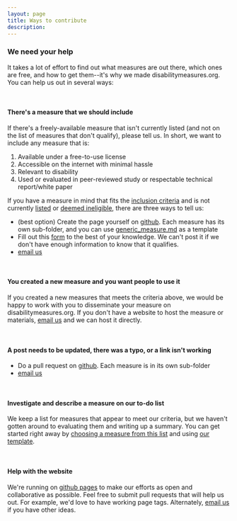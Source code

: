 ```yaml
---
layout: page
title: Ways to contribute
description:
---
```


### We need your help
It takes a lot of effort to find out what measures are out there, which ones are free, and how to get them--it's why we made disabilitymeasures.org.  You can help us out in several ways:

<br>

#### There's a measure that we should include
If there's a freely-available measure that isn't currently listed (and not on the list of measures that don't qualify), please tell us.  In short, we want to include any measure that is:  
  1.  Available under a free-to-use license  
  2.  Accessible on the internet with minimal hassle  
  3.  Relevant to disability   
  4.  Used or evaluated in peer-reviewed study or respectable technical report/white paper  

If you have a measure in mind that fits the [inclusion criteria](https://mjmaenner.github.io/disabilitymeasures/criteria) and is not currently [listed](https://mjmaenner.github.io/disabilitymeasures/measures) or [deemed ineligible](https://mjmaenner.github.io/disabilitymeasures/pages/donotqualify.html), there are three ways to tell us:  
*  (best option) Create the page yourself on [github](https://github.com/mjmaenner/disabilitymeasures). Each measure has its own sub-folder, and you can use [generic_measure.md](https://github.com/mjmaenner/disabilitymeasures/blob/gh-pages/pages/generic_measure.md) as a template 
*  Fill out this [form](https://docs.google.com/forms/d/1t1tDr09eW1zcmMjHf5aa6-RcL7hlP4a2kAlKh82ZnA8/viewform) to the best of your knowledge. We can't post it if we don't have enough information to know that it qualifies.
*  [email us](https://mjmaenner.github.io/disabilitymeasures/contact)

<br>

#### You created a new measure and you want people to use it  
If you created a new measures that meets the criteria above, we would be happy to work with you to disseminate your measure on disabilitymeasures.org. If you don't have a website to host the measure or materials, [email us](https://mjmaenner.github.io/disabilitymeasures/contact) and we can host it directly.

<br>

#### A post needs to be updated, there was a typo, or a link isn't working
*  Do a pull request on [github](https://github.com/mjmaenner/disabilitymeasures). Each measure is in its own sub-folder
*  [email us](https://mjmaenner.github.io/disabilitymeasures/contact)

<br>

#### Investigate and describe a measure on our to-do list
We keep a list for measures that appear to meet our criteria, but we haven't gotten around to evaluating them and writing up a summary.  You can get started right away by [choosing a measure from this list](https://mjmaenner.github.io/disabilitymeasures/pages/measurestoadd.html) and using [our template](https://github.com/mjmaenner/disabilitymeasures/blob/gh-pages/pages/generic_measure.md).

<br>

#### Help with the website
We're running on [github pages](pages.github.com) to make our efforts as open and collaborative as possible. Feel free to submit pull requests that will help us out.  For example, we'd love to have working page tags. Alternately, [email us](https://mjmaenner.github.io/disabilitymeasures/contact) if you have other ideas.

